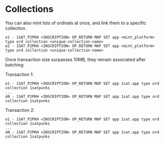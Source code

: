 # Collections

You can also mint lots of ordinals at once, and link them to a specific collection.

```
o1 - 1SAT_P2PKH <INSCRIPTION> OP_RETURN MAP SET app <mint_platform> type ord collection <unique-collection-name>
o2 - 1SAT_P2PKH <INSCRIPTION> OP_RETURN MAP SET app <mint_platform> type ord collection <unique-collection-name>
```

Once transaction size surpasses 10MB, they remain associated after batching:

Transaction 1:

```
o1 - 1SAT_P2PKH <INSCRIPTION> OP_RETURN MAP SET app 1sat.app type ord collection 1satpunks
...
oN - 1SAT_P2PKH <INSCRIPTION> OP_RETURN MAP SET app 1sat.app type ord collection 1satpunks
```

Transaction 2:

```
o1 - 1SAT_P2PKH <INSCRIPTION> OP_RETURN MAP SET app 1sat.app type ord collection 1satpunks
...
oN - 1SAT_P2PKH <INSCRIPTION> OP_RETURN MAP SET app 1sat.app type ord collection 1satpunks
```
